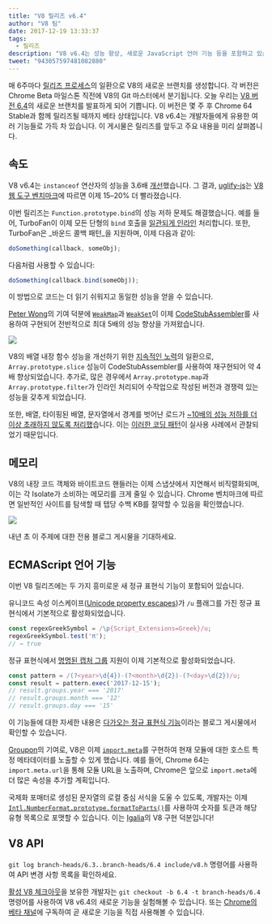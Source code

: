 ```yaml
---
title: "V8 릴리즈 v6.4"
author: "V8 팀"
date: 2017-12-19 13:33:37
tags:
  - 릴리즈
description: "V8 v6.4는 성능 향상, 새로운 JavaScript 언어 기능 등을 포함하고 있습니다."
tweet: "943057597481082880"
---
```

매 6주마다 [릴리즈 프로세스](/docs/release-process)의 일환으로 V8의 새로운 브랜치를 생성합니다. 각 버전은 Chrome Beta 마일스톤 직전에 V8의 Git 마스터에서 분기됩니다. 오늘 우리는 [V8 버전 6.4](https://chromium.googlesource.com/v8/v8.git/+log/branch-heads/6.4)의 새로운 브랜치를 발표하게 되어 기쁩니다. 이 버전은 몇 주 후 Chrome 64 Stable과 함께 릴리즈될 때까지 베타 상태입니다. V8 v6.4는 개발자들에게 유용한 여러 기능들로 가득 차 있습니다. 이 게시물은 릴리즈를 앞두고 주요 내용을 미리 살펴봅니다.

<!--truncate-->
## 속도

V8 v6.4는 `instanceof` 연산자의 성능을 3.6배 [개선](https://bugs.chromium.org/p/v8/issues/detail?id=6971)했습니다. 그 결과, [uglify-js](http://lisperator.net/uglifyjs/)는 [V8 웹 도구 벤치마크](https://github.com/v8/web-tooling-benchmark)에 따르면 이제 15–20% 더 빨라졌습니다.

이번 릴리즈는 `Function.prototype.bind`의 성능 저하 문제도 해결했습니다. 예를 들어, TurboFan이 이제 모든 단형의 `bind` 호출을 [일관되게 인라인](https://bugs.chromium.org/p/v8/issues/detail?id=6946) 처리합니다. 또한, TurboFan은 _바운드 콜백 패턴_을 지원하며, 이제 다음과 같이:

```js
doSomething(callback, someObj);
```

다음처럼 사용할 수 있습니다:

```js
doSomething(callback.bind(someObj));
```

이 방법으로 코드는 더 읽기 쉬워지고 동일한 성능을 얻을 수 있습니다.

[Peter Wong](https://twitter.com/peterwmwong)의 기여 덕분에 [`WeakMap`](https://developer.mozilla.org/en-US/docs/Web/JavaScript/Reference/Global_Objects/WeakMap)과 [`WeakSet`](https://developer.mozilla.org/en-US/docs/Web/JavaScript/Reference/Global_Objects/WeakSet)이 이제 [CodeStubAssembler](/blog/csa)를 사용하여 구현되어 전반적으로 최대 5배의 성능 향상을 가져왔습니다.

![](/_img/v8-release-64/weak-collection.svg)

V8의 배열 내장 함수 성능을 개선하기 위한 [지속적인 노력](https://bugs.chromium.org/p/v8/issues/detail?id=1956)의 일환으로, `Array.prototype.slice` 성능이 CodeStubAssembler를 사용하여 재구현되어 약 4배 향상되었습니다. 추가로, 많은 경우에서 `Array.prototype.map`과 `Array.prototype.filter`가 인라인 처리되어 수작업으로 작성된 버전과 경쟁력 있는 성능을 갖추게 되었습니다.

또한, 배열, 타이핑된 배열, 문자열에서 경계를 벗어난 로드가 [~10배의 성능 저하를 더 이상 초래하지 않도록 처리했](https://bugs.chromium.org/p/v8/issues/detail?id=7027)습니다. 이는 [이러한 코딩 패턴](/blog/elements-kinds#avoid-reading-beyond-length)이 실사용 사례에서 관찰되었기 때문입니다.

## 메모리

V8의 내장 코드 객체와 바이트코드 핸들러는 이제 스냅샷에서 지연해서 비직렬화되며, 이는 각 Isolate가 소비하는 메모리를 크게 줄일 수 있습니다. Chrome 벤치마크에 따르면 일반적인 사이트를 탐색할 때 탭당 수백 KB를 절약할 수 있음을 확인했습니다.

![](/_img/v8-release-64/codespace-consumption.svg)

내년 초 이 주제에 대한 전용 블로그 게시물을 기대하세요.

## ECMAScript 언어 기능

이번 V8 릴리즈에는 두 가지 흥미로운 새 정규 표현식 기능이 포함되어 있습니다.

유니코드 속성 이스케이프([Unicode property escapes](https://mathiasbynens.be/notes/es-unicode-property-escapes))가 `/u` 플래그를 가진 정규 표현식에서 기본적으로 활성화되었습니다.

```js
const regexGreekSymbol = /\p{Script_Extensions=Greek}/u;
regexGreekSymbol.test('π');
// → true
```

정규 표현식에서 [명명된 캡처 그룹](https://developers.google.com/web/updates/2017/07/upcoming-regexp-features#named_captures) 지원이 이제 기본적으로 활성화되었습니다.

```js
const pattern = /(?<year>\d{4})-(?<month>\d{2})-(?<day>\d{2})/u;
const result = pattern.exec('2017-12-15');
// result.groups.year === '2017'
// result.groups.month === '12'
// result.groups.day === '15'
```

이 기능들에 대한 자세한 내용은 [다가오는 정규 표현식 기능](https://developers.google.com/web/updates/2017/07/upcoming-regexp-features)이라는 블로그 게시물에서 확인할 수 있습니다.

[Groupon](https://twitter.com/GrouponEng)의 기여로, V8은 이제 [`import.meta`](https://github.com/tc39/proposal-import-meta)를 구현하여 현재 모듈에 대한 호스트 특정 메타데이터를 노출할 수 있게 했습니다. 예를 들어, Chrome 64는 `import.meta.url`을 통해 모듈 URL을 노출하며, Chrome은 앞으로 `import.meta`에 더 많은 속성을 추가할 계획입니다.

국제화 포매터로 생성된 문자열의 로컬 중심 서식을 도울 수 있도록, 개발자는 이제 [`Intl.NumberFormat.prototype.formatToParts()`](https://github.com/tc39/proposal-intl-formatToParts)를 사용하여 숫자를 토큰과 해당 유형 목록으로 포맷할 수 있습니다. 이는 [Igalia](https://twitter.com/igalia)의 V8 구현 덕분입니다!

## V8 API

`git log branch-heads/6.3..branch-heads/6.4 include/v8.h` 명령어를 사용하여 API 변경 사항 목록을 확인하세요.

[활성 V8 체크아웃](/docs/source-code#using-git)을 보유한 개발자는 `git checkout -b 6.4 -t branch-heads/6.4` 명령어를 사용하여 V8 v6.4의 새로운 기능을 실험해볼 수 있습니다. 또는 [Chrome의 베타 채널](https://www.google.com/chrome/browser/beta.html)에 구독하여 곧 새로운 기능을 직접 사용해볼 수 있습니다.
